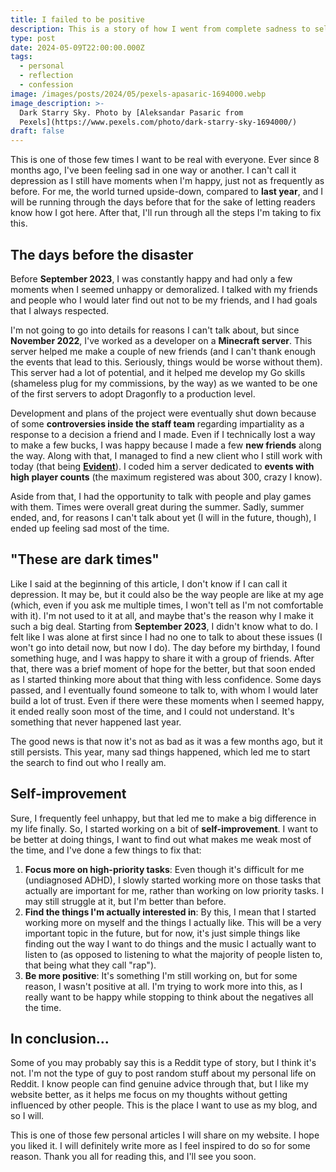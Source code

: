 ```yaml
---
title: I failed to be positive
description: This is a story of how I went from complete sadness to self-improvement in 8 months.
type: post
date: 2024-05-09T22:00:00.000Z
tags:
  - personal
  - reflection
  - confession
image: /images/posts/2024/05/pexels-apasaric-1694000.webp
image_description: >-
  Dark Starry Sky. Photo by [Aleksandar Pasaric from
  Pexels](https://www.pexels.com/photo/dark-starry-sky-1694000/)
draft: false
---
```


This is one of those few times I want to be real with everyone. Ever since 8 months ago, I've been feeling sad in one way or another. I can't call it depression as I still have moments when I'm happy, just not as frequently as before. For me, the world turned upside-down, compared to **last year**, and I will be running through the days before that for the sake of letting readers know how I got here. After that, I'll run through all the steps I'm taking to fix this.

## The days before the disaster

Before **September 2023**, I was constantly happy and had only a few moments when I seemed unhappy or demoralized. I talked with my friends and people who I would later find out not to be my friends, and I had goals that I always respected.

I'm not going to go into details for reasons I can't talk about, but since **November 2022**, I've worked as a developer on a **Minecraft server**. This server helped me make a couple of new friends (and I can't thank enough the events that lead to this. Seriously, things would be worse without them). This server had a lot of potential, and it helped me develop my Go skills (shameless plug for my commissions, by the way) as we wanted to be one of the first servers to adopt Dragonfly to a production level.

Development and plans of the project were eventually shut down because of some **controversies inside the staff team** regarding impartiality as a response to a decision a friend and I made. Even if I technically lost a way to make a few bucks, I was happy because I made a few **new friends** along the way. Along with that, I managed to find a new client who I still work with today (that being **[Evident](https://youtube.com/@evidentp)**). I coded him a server dedicated to **events with high player counts** (the maximum registered was about 300, crazy I know).

Aside from that, I had the opportunity to talk with people and play games with them. Times were overall great during the summer. Sadly, summer ended, and, for reasons I can't talk about yet (I will in the future, though), I ended up feeling sad most of the time.

## "These are dark times"

Like I said at the beginning of this article, I don't know if I can call it depression. It may be, but it could also be the way people are like at my age (which, even if you ask me multiple times, I won't tell as I'm not comfortable with it). I'm not used to it at all, and maybe that's the reason why I make it such a big deal. Starting from **September 2023**, I didn't know what to do. I felt like I was alone at first since I had no one to talk to about these issues (I won't go into detail now, but now I do). The day before my birthday, I found something huge, and I was happy to share it with a group of friends. After that, there was a brief moment of hope for the better, but that soon ended as I started thinking more about that thing with less confidence. Some days passed, and I eventually found someone to talk to, with whom I would later build a lot of trust. Even if there were these moments when I seemed happy, it ended really soon most of the time, and I could not understand. It's something that never happened last year.

The good news is that now it's not as bad as it was a few months ago, but it still persists. This year, many sad things happened, which led me to start the search to find out who I really am.

## Self-improvement

Sure, I frequently feel unhappy, but that led me to make a big difference in my life finally. So, I started working on a bit of **self-improvement**. I want to be better at doing things, I want to find out what makes me weak most of the time, and I've done a few things to fix that:

1. **Focus more on high-priority tasks**: Even though it's difficult for me (undiagnosed ADHD), I slowly started working more on those tasks that actually are important for me, rather than working on low priority tasks. I may still struggle at it, but I'm better than before.
2. **Find the things I'm actually interested in**: By this, I mean that I started working more on myself and the things I actually like. This will be a very important topic in the future, but for now, it's just simple things like finding out the way I want to do things and the music I actually want to listen to (as opposed to listening to what the majority of people listen to, that being what they call "rap").
3. **Be more positive**: It's something I'm still working on, but for some reason, I wasn't positive at all. I'm trying to work more into this, as I really want to be happy while stopping to think about the negatives all the time.

## In conclusion...

Some of you may probably say this is a Reddit type of story, but I think it's not. I'm not the type of guy to post random stuff about my personal life on Reddit. I know people can find genuine advice through that, but I like my website better, as it helps me focus on my thoughts without getting influenced by other people. This is the place I want to use as my blog, and so I will.

This is one of those few personal articles I will share on my website. I hope you liked it. I will definitely write more as I feel inspired to do so for some reason. Thank you all for reading this, and I'll see you soon.
